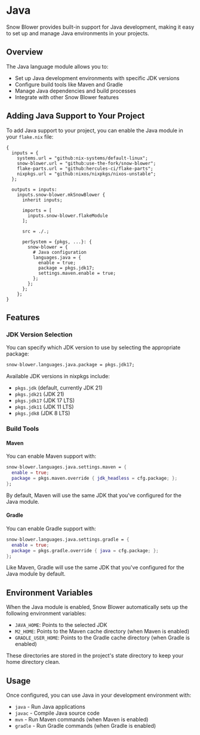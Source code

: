 # Java

Snow Blower provides built-in support for Java development, making it easy to set up and manage Java environments in your projects.

## Overview

The Java language module allows you to:

- Set up Java development environments with specific JDK versions
- Configure build tools like Maven and Gradle
- Manage Java dependencies and build processes
- Integrate with other Snow Blower features

## Adding Java Support to Your Project

To add Java support to your project, you can enable the Java module in your `flake.nix` file:

```nix{21-27}
{
  inputs = {
    systems.url = "github:nix-systems/default-linux";
    snow-blower.url = "github:use-the-fork/snow-blower";
    flake-parts.url = "github:hercules-ci/flake-parts";
    nixpkgs.url = "github:nixos/nixpkgs/nixos-unstable";
  };

  outputs = inputs:
    inputs.snow-blower.mkSnowBlower {
      inherit inputs;

      imports = [
        inputs.snow-blower.flakeModule
      ];

      src = ./.;

      perSystem = {pkgs, ...}: {
        snow-blower = {
          # Java configuration
          languages.java = {
            enable = true;
            package = pkgs.jdk17;
            settings.maven.enable = true;
          };
        };
      };
    };
}
```

## Features

### JDK Version Selection

You can specify which JDK version to use by selecting the appropriate package:

```nix
snow-blower.languages.java.package = pkgs.jdk17;
```

Available JDK versions in nixpkgs include:
- `pkgs.jdk` (default, currently JDK 21)
- `pkgs.jdk21` (JDK 21)
- `pkgs.jdk17` (JDK 17 LTS)
- `pkgs.jdk11` (JDK 11 LTS)
- `pkgs.jdk8` (JDK 8 LTS)

### Build Tools

#### Maven

You can enable Maven support with:

```nix
snow-blower.languages.java.settings.maven = {
  enable = true;
  package = pkgs.maven.override { jdk_headless = cfg.package; };
};
```

By default, Maven will use the same JDK that you've configured for the Java module.

#### Gradle

You can enable Gradle support with:

```nix
snow-blower.languages.java.settings.gradle = {
  enable = true;
  package = pkgs.gradle.override { java = cfg.package; };
};
```

Like Maven, Gradle will use the same JDK that you've configured for the Java module by default.

## Environment Variables

When the Java module is enabled, Snow Blower automatically sets up the following environment variables:

- `JAVA_HOME`: Points to the selected JDK
- `M2_HOME`: Points to the Maven cache directory (when Maven is enabled)
- `GRADLE_USER_HOME`: Points to the Gradle cache directory (when Gradle is enabled)

These directories are stored in the project's state directory to keep your home directory clean.

## Usage

Once configured, you can use Java in your development environment with:

- `java` - Run Java applications
- `javac` - Compile Java source code
- `mvn` - Run Maven commands (when Maven is enabled)
- `gradle` - Run Gradle commands (when Gradle is enabled)


<!--@include: ./java-options.md-->
